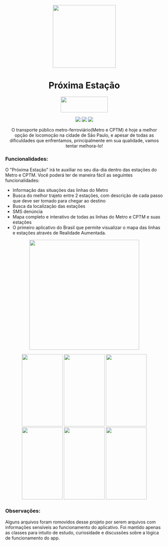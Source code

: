 <p align="center">
  <img width="200" height="200" src="https://github.com/jonSurrey/Next-Station-iOS/blob/master/Assets/logo.jpg?raw=true">
</p>

<h1 align="center">Próxima Estação</h1>
<p align="center">
  <a href="https://itunes.apple.com/br/app/próxima-estação/id1456330659?mt=8"><img width="150" height="50" src="https://github.com/jonSurrey/Next-Station-iOS/blob/master/Assets/appstore_badge.png?raw=true"></a>
<p align="center">
  <img src="https://img.shields.io/badge/platform-iOS-lightgrey.svg">
    <img src="https://img.shields.io/badge/version-1.0.0-red.svg">
  <a href="https://github.com/jonSurrey/Next-Station-iOS/blob/master/LICENSE"><img src="https://img.shields.io/badge/License-MIT-green.svg"></a>
    
</p>
<p align="center">
O transporte público metro-ferroviário(Metro e CPTM) é hoje a melhor opção de locomoção na cidade de São Paulo, e apesar de todas as dificuldades que enfrentamos, principalmente em sua qualidade, vamos tentar melhora-lo! 
</p>

### Funcionalidades:

O "Próxima Estação" irá te auxiliar no seu dia-dia dentro das estações do Metro e CPTM. Você poderá ter de maneira fácil as seguintes funcionalidades:
- Informação das situações das linhas do Metro
- Busca do melhor trajeto entre 2 estações, com descrição de cada passo que deve ser tomado para chegar ao destino
- Busca da localização das estações
- SMS denúncia
- Mapa completo e interativo de todas as linhas do Metro e CPTM e suas estações
- O primeiro aplicativo do Brasil que permite visualizar o mapa das linhas e estações através de Realidade Aumentada.

<p align="center">
  <img src="https://github.com/jonSurrey/Next-Station-iOS/blob/master/Assets/video.gif?raw=true" width="350" height="350" >
</p>

<p align="center">
  <img width="130" height="230" src="https://github.com/jonSurrey/Next-Station-iOS/blob/master/Assets/img1.jpg?raw=true">
  <img width="130" height="230" src="https://github.com/jonSurrey/Next-Station-iOS/blob/master/Assets/img2.jpeg?raw=true">
  <img width="130" height="230" src="https://github.com/jonSurrey/Next-Station-iOS/blob/master/Assets/img3.jpeg?raw=true">
  <img width="130" height="230" src="https://github.com/jonSurrey/Next-Station-iOS/blob/master/Assets/img4.jpeg?raw=true">
  <img width="130" height="230" src="https://github.com/jonSurrey/Next-Station-iOS/blob/master/Assets/img5.jpeg?raw=true">
  <img width="130" height="230" src="https://github.com/jonSurrey/Next-Station-iOS/blob/master/Assets/img6.jpeg?raw=true">
</p>

### Observações:

Alguns arquivos foram romovidos desse projeto por serem arquivos com informações sensíveis ao funcionamento do aplicativo. Foi mantido apenas as classes para intuito de estudo, curiosidade e discussões sobre a lógica de funcionamento do app.
